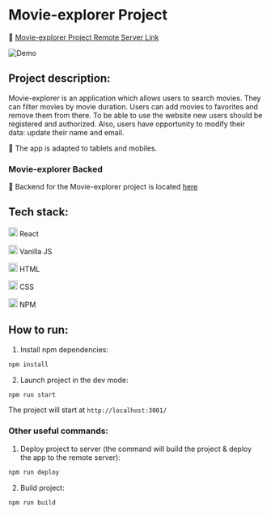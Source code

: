 # Movie-explorer Project

:rocket: [Movie-explorer Project Remote Server Link](http://movies.tatiana.nomoredomains.icu)

![Demo](demo/movies_explorer_demo.gif)

## Project description:

Movie-explorer is an application which allows users to search movies. They can filter movies by movie duration.
Users can add movies to favorites and remove them from there.
To be able to use the website new users should be registered and authorized.
Also, users have opportunity to modify their data: update their name and email.

:iphone: The app is adapted to tablets and mobiles.

### Movie-explorer Backed

:link: Backend for the Movie-explorer project is located [here](https://github.com/TatianaRyzhova/movies-explorer-api)

## Tech stack:

<code><img src="https://user-images.githubusercontent.com/56598375/123520153-a45b4d80-d6af-11eb-9e21-3d5ab8752f0f.png" alt="react" width="18px" height="18px"></code> React

<code><img src="https://user-images.githubusercontent.com/56598375/123516727-d794e100-d69d-11eb-9c06-fc90be91e717.png" alt="js" width="18px" height="18px"></code> Vanilla JS

<code><img src="https://user-images.githubusercontent.com/56598375/123514858-3d309f80-d695-11eb-97b4-6a7a1ad2a920.png" alt="html-5" width="18px" height="18px"></code> HTML

<code><img src="https://user-images.githubusercontent.com/56598375/123514865-428dea00-d695-11eb-9808-a5bcd93bbfb5.png" alt="css-3" width="18px" height="18px"></code> CSS

<code><img src="https://user-images.githubusercontent.com/56598375/123520457-13857180-d6b1-11eb-9f29-e742230fafee.png" alt="npm" width="18px" height="18px"></code> NPM

## How to run:

1. Install npm dependencies:

```sh
npm install
```

2. Launch project in the dev mode:

```sh
npm run start
```
The project will start at `http://localhost:3001/`

### Other useful commands:

1. Deploy project to server (the command will build the project & deploy the app to the remote server):

```sh
npm run deploy
```

2. Build project:

```sh
npm run build
```

